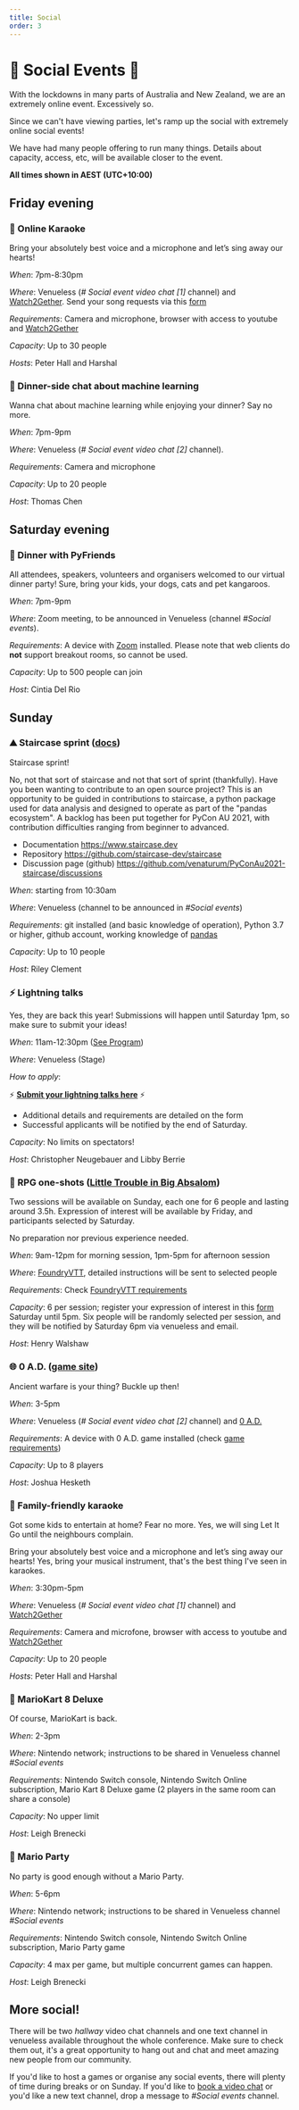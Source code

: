 ```yaml
---
title: Social
order: 3
---
```


# 🐍 Social Events 👯

With the lockdowns in many parts of Australia and New Zealand, we are an extremely online event. Excessively so.

Since we can't have viewing parties, let's ramp up the social with extremely online social events!

We have had many people offering to run many things. Details about capacity, access, etc, will be available closer to the event.


**All times shown in AEST (UTC+10:00)**



## Friday evening 

### 🎤  Online Karaoke   

Bring your absolutely best voice and a microphone and let’s sing away our hearts!

_When_: 7pm-8:30pm  

_Where_: Venueless (_# Social event video chat [1]_ channel) and [Watch2Gether](https://w2g.tv). Send your song requests via this [form](https://docs.google.com/forms/d/e/1FAIpQLSfCaj6peB2NuIgzrQ9n6u-6kWhTiC_1uvTpN10jTyiWZSjQ8Q/viewform)

_Requirements_: Camera and microphone, browser with access to youtube and [Watch2Gether](https://w2g.tv)

_Capacity_: Up to 30 people

_Hosts_: Peter Hall and Harshal




### 🍣 Dinner-side chat about machine learning 

Wanna chat about machine learning while enjoying your dinner? Say no more. 

_When_: 7pm-9pm  

_Where_: Venueless (_# Social event video chat [2]_ channel).

_Requirements_: Camera and microphone

_Capacity_: Up to 20 people

_Host_: Thomas Chen


<a name="saturday"></a>
## Saturday evening

### 🥙 Dinner with PyFriends

All attendees, speakers, volunteers and organisers welcomed to our virtual dinner party! Sure, bring your kids, your dogs, cats and pet kangaroos. 

_When_: 7pm-9pm  

_Where_: Zoom meeting, to be announced in Venueless (channel _#Social events_). 

_Requirements_: A device with [Zoom](https://zoom.us/download) installed. Please note that web clients do **not** support breakout rooms, so cannot be used. 

_Capacity_: Up to 500 people can join

_Host_: Cintia Del Rio



<a name="sunday"></a>
## Sunday

### ⛰️ Staircase sprint ([docs](https://www.staircase.dev))

Staircase sprint!

No, not that sort of staircase and not that sort of sprint (thankfully).  Have you been wanting to contribute to an open source project?  This is an opportunity to be guided in contributions to staircase, a python package used for data analysis and designed to operate as part of the "pandas ecosystem".  A backlog has been put together for PyCon AU 2021, with contribution difficulties ranging from beginner to advanced.

* Documentation <https://www.staircase.dev>
* Repository <https://github.com/staircase-dev/staircase>
* Discussion page (github) <https://github.com/venaturum/PyConAu2021-staircase/discussions>

_When_: starting from 10:30am

_Where_: Venueless (channel to be announced in _#Social events_)

_Requirements_: git installed (and basic knowledge of operation), Python 3.7 or higher, github account, working knowledge of [pandas](https://pandas.pydata.org/)

_Capacity_: Up to 10 people

_Host_:  Riley Clement


<a name="lightning-talks"></a>
###  ⚡️ Lightning talks

Yes, they are back this year! Submissions will happen until Saturday 1pm, so make sure to submit your ideas! 

_When_: 11am-12:30pm ([See Program](https://2021.pycon.org.au/program/83xwjw/))

_Where_: Venueless (Stage)

_How to apply_:

  ⚡️ **[Submit your lightning talks here](https://forms.gle/TEXGB3MiyNsoTpHj7)** ⚡️ 

  * Additional details and requirements are detailed on the form
  * Successful applicants will be notified by the end of Saturday. 

_Capacity_: No limits on spectators!

_Host_: Christopher Neugebauer and Libby Berrie



### 🎲 RPG one-shots ([Little Trouble in Big Absalom](https://paizo.com/products/btq024ys))

Two sessions will be available on Sunday, each one for 6 people and lasting around 3.5h. Expression of interest will be available by Friday, and participants selected by Saturday. 

No preparation nor previous experience needed. 

_When_: 9am-12pm for morning session, 1pm-5pm for afternoon session

_Where_: [FoundryVTT](https://foundryvtt.com/), detailed instructions will be sent to selected people

_Requirements_: Check [FoundryVTT requirements](https://foundryvtt.com/article/requirements/)

_Capacity_: 6 per session; register your expression of interest in this [form](https://docs.google.com/forms/d/e/1FAIpQLSdmGlRUZgeeJ1W9W5SZmHB4p9tEueqZOOStUwR0Ruw6Nf_uWw/viewform) Saturday until 5pm. Six people will be randomly selected per session, and they will be notified by Saturday 6pm via venueless and email. 

_Host_: Henry Walshaw


### 🌐 0 A.D. ([game site](https://play0ad.com/))

Ancient warfare is your thing? Buckle up then!

_When_: 3-5pm 

_Where_: Venueless (_# Social event video chat [2]_ channel) and [0 A.D.](https://play0ad.com/)

_Requirements_: A device with 0 A.D. game installed (check [game requirements](https://play0ad.com/download/))

_Capacity_: Up to 8 players

_Host_: Joshua Hesketh


### 🎤 Family-friendly karaoke

Got some kids to entertain at home? Fear no more. Yes, we will sing Let It Go until the neighbours complain. 

Bring your absolutely best voice and a microphone and let’s sing away our hearts!
Yes, bring your musical instrument, that's the best thing I've seen in karaokes. 

_When_: 3:30pm-5pm  

_Where_: Venueless (_# Social event video chat [1]_ channel) and [Watch2Gether](https://w2g.tv)

_Requirements_: Camera and microfone, browser with access to youtube and [Watch2Gether](https://w2g.tv)

_Capacity_: Up to 20 people 

_Hosts_: Peter Hall and Harshal


### 🚗 MarioKart 8 Deluxe

Of course, MarioKart is back. 


_When_: 2-3pm

_Where_: Nintendo network; instructions to be shared in Venueless channel _#Social events_

_Requirements_: Nintendo Switch console, Nintendo Switch Online subscription, Mario Kart 8 Deluxe game (2 players in the same room can share a console)

_Capacity_: No upper limit

_Host_: Leigh Brenecki


### 🍄 Mario Party

No party is good enough without a Mario Party. 

_When_: 5-6pm

_Where_: Nintendo network; instructions to be shared in Venueless channel _#Social events_

_Requirements_: Nintendo Switch console, Nintendo Switch Online subscription, Mario Party game

_Capacity_: 4 max per game, but multiple concurrent games can happen. 

_Host_: Leigh Brenecki


## More social!

There will be two _hallway_ video chat channels and one text channel in venueless available throughout the whole conference. Make sure to check them out, it's a great opportunity to hang out and chat and meet amazing new people from our community. 

If you'd like to host a games or organise any social events, there will plenty of time during breaks or on Sunday. If you'd like to [book a video chat](https://docs.google.com/spreadsheets/d/16wtjRBV63Lxzy2p1JqnU0D-qQcqPmRlG2G973d4dQwA/edit#gid=0) or you'd like a new text channel, drop a message to _#Social events_ channel. 
